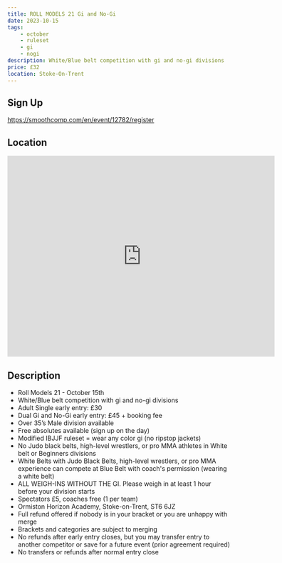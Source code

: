 ```yaml
---
title: ROLL MODELS 21 Gi and No-Gi
date: 2023-10-15
tags:
    - october
    - ruleset
    - gi 
    - nogi 
description: White/Blue belt competition with gi and no-gi divisions
price: £32
location: Stoke-On-Trent
---
```

## Sign Up
https://smoothcomp.com/en/event/12782/register

## Location
<iframe src="https://www.google.com/maps/embed?pb=!1m17!1m12!1m3!1d2397.085796247875!2d-2.199733284171838!3d53.07273207992253!2m3!1f0!2f0!3f0!3m2!1i1024!2i768!4f13.1!3m2!1m1!2zNTPCsDA0JzIxLjgiTiAywrAxMSc1MS4yIlc!5e0!3m2!1sen!2suk!4v1690223329769!5m2!1sen!2suk" width="600" height="450" style="border:0;" allowfullscreen="" loading="lazy" referrerpolicy="no-referrer-when-downgrade"></iframe>

## Description
<ul>
  <li>Roll Models 21 - October 15th</li>
  <li>White/Blue belt competition with gi and no-gi divisions</li>
  <li>Adult Single early entry: £30</li>
  <li>Dual Gi and No-Gi early entry: £45 + booking fee</li>
  <li>Over 35’s Male division available</li>
  <li>Free absolutes available (sign up on the day)</li>
  <li>Modified IBJJF ruleset = wear any color gi (no ripstop jackets)</li>
  <li>No Judo black belts, high-level wrestlers, or pro MMA athletes in White belt or Beginners divisions</li>
  <li>White Belts with Judo Black Belts, high-level wrestlers, or pro MMA experience can compete at Blue Belt with coach's permission (wearing a white belt)</li>
  <li>ALL WEIGH-INS WITHOUT THE GI. Please weigh in at least 1 hour before your division starts</li>
  <li>Spectators £5, coaches free (1 per team)</li>
  <li>Ormiston Horizon Academy, Stoke-on-Trent, ST6 6JZ</li>
  <li>Full refund offered if nobody is in your bracket or you are unhappy with merge</li>
  <li>Brackets and categories are subject to merging</li>
  <li>No refunds after early entry closes, but you may transfer entry to another competitor or save for a future event (prior agreement required)</li>
  <li>No transfers or refunds after normal entry close</li>
</ul>